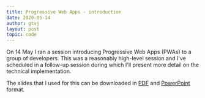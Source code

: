 ```yaml
---
title: Progressive Web Apps - introduction
date: 2020-05-14
author: gtvj
layout: post
topic: code
---
```


On 14 May I ran a session introducing Progressive Web Apps (PWAs) to a group of developers. This was a reasonably high-level session and I've scheduled in a follow-up session during which I'll present more detail on the technical implementation.

The slides that I used for this can be downloaded in [PDF](/content/progressive-web-apps-part-1-introduction.pdf) and [PowerPoint](/content/progressive-web-apps-introduction.pptx) format. 
